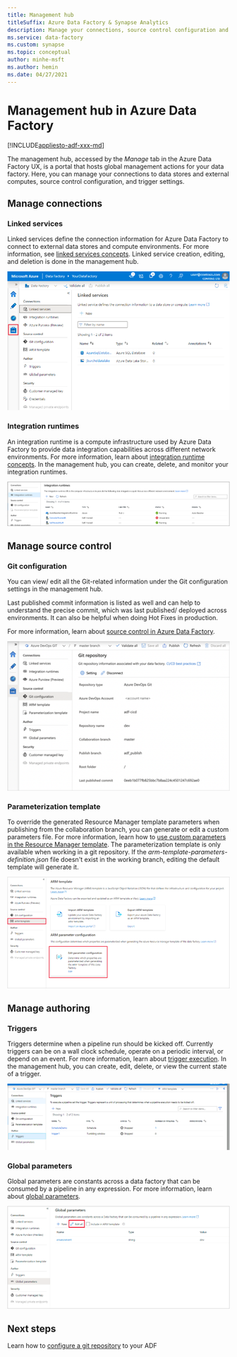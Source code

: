 ```yaml
---
title: Management hub
titleSuffix: Azure Data Factory & Synapse Analytics
description: Manage your connections, source control configuration and global authoring properties in the Azure Data Factory management hub
ms.service: data-factory
ms.custom: synapse
ms.topic: conceptual
author: minhe-msft
ms.author: hemin
ms.date: 04/27/2021
---
```


# Management hub in Azure Data Factory

[!INCLUDE[appliesto-adf-xxx-md](includes/appliesto-adf-xxx-md.md)]

The management hub, accessed by the *Manage* tab in the Azure Data Factory UX, is a portal that hosts global management actions for your data factory. Here, you can manage your connections to data stores and external computes, source control configuration, and trigger settings.

## Manage connections

### Linked services

Linked services define the connection information for Azure Data Factory to connect to external data stores and compute environments. For more information, see [linked services concepts](concepts-linked-services.md). Linked service creation, editing, and deletion is done in the management hub.

![Manage linked services](media/author-management-hub/management-hub-linked-services.png)

### Integration runtimes

An integration runtime is a compute infrastructure used by Azure Data Factory to provide data integration capabilities across different network environments. For more information, learn about [integration runtime concepts](concepts-integration-runtime.md). In the management hub, you can create, delete, and monitor your integration runtimes.

![Manage integration runtimes](media/author-management-hub/management-hub-integration-runtime.png)

## Manage source control

### Git configuration

You can view/ edit all the Git-related information under the Git configuration settings in the management hub. 

Last published commit information is listed as well and can help to understand the precise commit, which was last published/ deployed across environments. It can also be helpful when doing Hot Fixes in production.

For more information, learn about [source control in Azure Data Factory](source-control.md).

![Manage git repo](media/author-management-hub/management-hub-git.png)

### Parameterization template

To override the generated Resource Manager template parameters when publishing from the collaboration branch, you can generate or edit a custom parameters file. For more information, learn how to [use custom parameters in the Resource Manager template](continuous-integration-deployment.md#use-custom-parameters-with-the-resource-manager-template). The parameterization template is only available when working in a git repository. If the *arm-template-parameters-definition.json* file doesn't exist in the working branch, editing the default template will generate it.

![Manage custom params](media/author-management-hub/management-hub-custom-parameters.png)

## Manage authoring

### Triggers

Triggers determine when a pipeline run should be kicked off. Currently triggers can be on a wall clock schedule, operate on a periodic interval, or depend on an event. For more information, learn about [trigger execution](concepts-pipeline-execution-triggers.md#trigger-execution). In the management hub, you can create, edit, delete, or view the current state of a trigger.

![Screenshot that shows where to create, edit, delete, nor view the current state of a trigger.](media/author-management-hub/management-hub-triggers.png)

### Global parameters

Global parameters are constants across a data factory that can be consumed by a pipeline in any expression. For more information, learn about [global parameters](author-global-parameters.md).

![Create global parameters](media/author-global-parameters/create-global-parameter-3.png)

## Next steps

Learn how to [configure a git repository](source-control.md) to your ADF


